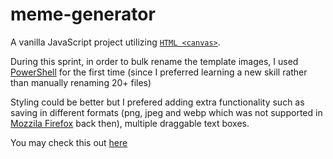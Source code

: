 # meme-generator

A vanilla JavaScript project utilizing [`HTML <canvas>`](https://developer.mozilla.org/en-US/docs/Web/API/Canvas_API).

During this sprint, in order to bulk rename the template images, I used [PowerShell](https://en.wikipedia.org/wiki/PowerShell) for the first time (since I preferred learning a new skill rather than manually renaming 20+ files)

Styling could be better but I prefered adding extra functionality such as saving in different formats (png, jpeg and webp which was not supported in [Mozzila Firefox](https://www.mozilla.org/en-US/firefox/new/) back then), multiple draggable text boxes.

You may check this out [here](https://avivnakar.github.io/meme-generator/) 
